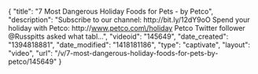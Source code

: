 {
    "title": "7 Most Dangerous Holiday Foods for Pets - by Petco",
    "description": "Subscribe to our channel: http:\/\/bit.ly\/12dY9oO Spend your holiday with Petco: http:\/\/www.petco.com\/holiday Petco Twitter follower @Russpitts asked what tabl...",
    "videoid": "145649",
    "date_created": "1394818881",
    "date_modified": "1418181186",
    "type": "captivate",
    "layout": "video",
    "url": "\/v\/7-most-dangerous-holiday-foods-for-pets-by-petco\/145649"
}